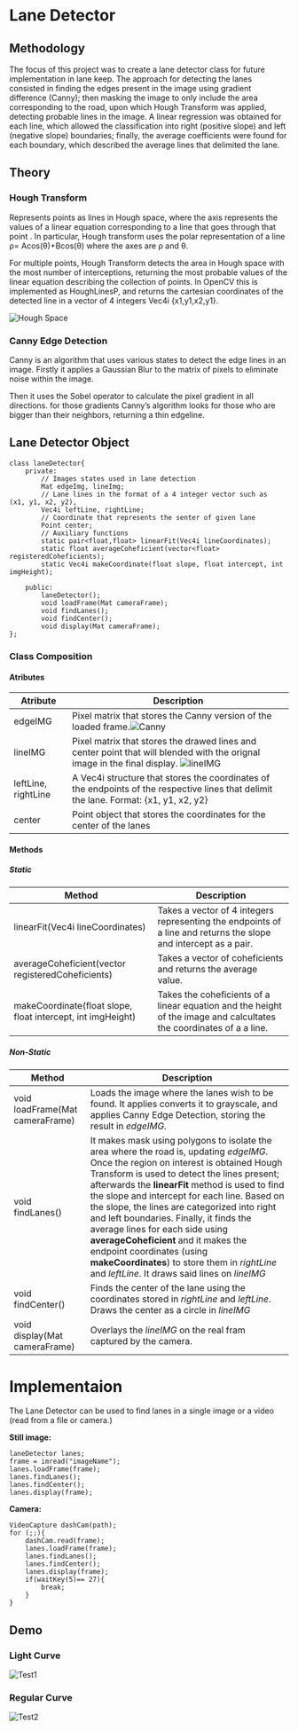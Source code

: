 # Lane Detector

## Methodology
The focus of this project was to create a lane detector class for future implementation in lane keep. The approach for detecting the lanes consisted in finding the edges present in the image using gradient difference (Canny); then masking the image to only include the area corresponding to the road, upon which Hough Transform was applied, detecting probable lines in the image. A linear regression was obtained for each line, which allowed the classification into right (positive slope) and left (negative slope) boundaries; finally, the average coefficients  were found for each boundary, which described the average lines that delimited the lane.  
## Theory
### Hough Transform
Represents points as lines in Hough space, where the axis represents the values of a linear equation corresponding to a line that goes through that point . In particular, Hough transform uses the polar representation of a line      &rho;= Acos(&theta;)+Bcos(&theta;) where the axes are &rho; and &theta;.

For multiple points, Hough Transform detects the area in Hough space with the
most number of interceptions, returning the most probable values of the linear equation describing the collection of points. In OpenCV this is implemented as HoughLinesP, and returns the cartesian coordinates of the detected line in a vector of 4 integers Vec4i {x1,y1,x2,y1}.

![Hough Space](MarkDown/HoughTransform.jpg?raw=true "HoughTransform")

### Canny Edge Detection

Canny is an algorithm that uses various states to detect the edge lines in an image. Firstly it applies a Gaussian Blur to the matrix of pixels to eliminate noise within the image. 
    
Then it uses the Sobel operator to calculate the pixel gradient in all directions. for those gradients Canny’s algorithm looks for those who are bigger than their neighbors, returning a thin edgeline. 

## Lane Detector Object

    class laneDetector{
        private:
            // Images states used in lane detection
            Mat edgeImg, lineImg;
            // Lane lines in the format of a 4 integer vector such as  (x1, y1, x2, y2), 
            Vec4i leftLine, rightLine;
            // Coordinate that represents the senter of given lane
            Point center;
            // Auxiliary functions
            static pair<float,float> linearFit(Vec4i lineCoordinates); 
            static float averageCoheficient(vector<float> registeredCoheficients);
            static Vec4i makeCoordinate(float slope, float intercept, int imgHeight);

        public:
            laneDetector();
            void loadFrame(Mat cameraFrame);
            void findLanes();
            void findCenter();
            void display(Mat cameraFrame);
    };
### Class Composition
#### Atributes
| Atribute | Description |
| --- | ----- |
| edgeIMG | Pixel matrix that stores the Canny version of the loaded frame.![Canny](MarkDown/edgeIMG.jpg?raw=true "edgeIMG")  |
| lineIMG | Pixel matrix that stores the drawed lines and center point that will blended with the orignal image in the final display. ![lineIMG](MarkDown/lineIMG.jpg?raw=true "edgeIMG") |
| leftLine, rightLine | A Vec4i structure that stores the coordinates of the endpoints of the respective lines that delimit the lane. Format: {x1, y1, x2, y2}|
|center|Point object that stores the coordinates for the center of the lanes|
#### Methods
##### Static
|Method| Description  |
| --- | ----- |
|linearFit(Vec4i lineCoordinates)|Takes a vector of 4 integers representing the endpoints of a line and returns the slope and intercept as a pair.|
|averageCoheficient(vector<float> registeredCoheficients)|Takes a vector of coheficients and returns the average value.|
|makeCoordinate(float slope, float intercept, int imgHeight)|Takes the coheficients of a linear equation and the height of the image and calcultates the coordinates of a a line.|
##### Non-Static
|Method| Description  |
| --- | ----- |
|void loadFrame(Mat cameraFrame) | Loads the image where the lanes wish to be found. It applies converts it to grayscale, and applies Canny Edge Detection, storing the result in *edgeIMG*.|
|void findLanes()| It makes mask using polygons to isolate the area where the road is, updating *edgeIMG*. Once the region on interest is obtained Hough Transform is used to detect the lines present; afterwards the **linearFit** method is used to find the slope and intercept for each line. Based on the slope, the lines are categorized into right and left boundaries. Finally, it finds the average lines for each side using **averageCoheficient** and it makes the endpoint coordinates (using **makeCoordinates**) to store them in *rightLine* and *leftLine*. It draws said lines on *lineIMG*|
|void findCenter()|Finds the center of the lane using the coordinates stored in *rightLine* and *leftLine*. Draws the center as a circle in *lineIMG*|
|void display(Mat cameraFrame) | Overlays the *lineIMG* on the real fram captured by the camera. |

# Implementaion
The Lane Detector can be used to find lanes in a single image or a video (read from a file or camera.)

**Still image:**

    laneDetector lanes;
    frame = imread("imageName");
    lanes.loadFrame(frame);
    lanes.findLanes();
    lanes.findCenter();
    lanes.display(frame);

**Camera:**

    VideoCapture dashCam(path);
    for (;;){
        dashCam.read(frame);
        lanes.loadFrame(frame);
        lanes.findLanes();
        lanes.findCenter();
        lanes.display(frame);
        if(waitKey(5)== 27){
            break;
        }
    }

## Demo

### Light Curve
![Test1](MarkDown/Test2.gif?raw=true "Test1")

### Regular Curve
![Test2](MarkDown/Test1.gif?raw=true "Test2")
